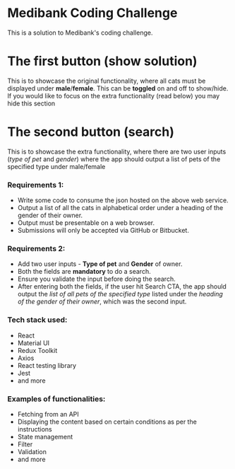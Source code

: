 # Medibank Coding Challenge

This is a solution to Medibank's coding challenge.

# The first button (show solution)

This is to showcase the original functionality, where all cats must be displayed under **male**/**female**. This can be **toggled** on and off to show/hide. If you would like to focus on the extra functionality (read below) you may hide this section

# The second button (search)

This is to showcase the extra functionality, where there are two user inputs (*type of pet* and *gender*) where the app should output a list of pets of the specified type under male/female

### Requirements 1:

- Write some code to consume the json hosted on the above web service.
- Output a list of all the cats in alphabetical order under a heading of the gender of their owner.
- Output must be presentable on a web browser.
- Submissions will only be accepted via GitHub or Bitbucket.

### Requirements 2:

- Add two user inputs - **Type of pet** and **Gender** of owner.
- Both the fields are **mandatory** to do a search.
- Ensure you validate the input before doing the search.
- After entering both the fields, if the user hit Search CTA, the app should output the *list of all pets of the specified type* listed under the *heading of the gender of their owner*, which was the second input.

### Tech stack used:

- React
- Material UI
- Redux Toolkit
- Axios
- React testing library
- Jest
- and more

### Examples of functionalities:

- Fetching from an API
- Displaying the content based on certain conditions as per the instructions
- State management 
- Filter
- Validation
- and more
